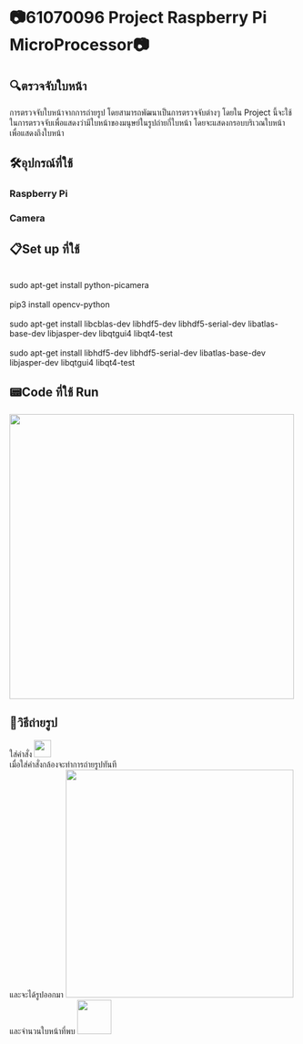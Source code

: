 # 📷61070096 Project Raspberry Pi MicroProcessor📷
<h2> 🔍ตรวจจับใบหน้า</h2>
การตรวจจับใบหน้าจากการถ่ายรูป โดยสามารถพัฒนาเป็นการตรวจจับต่างๆ โดยใน Project นี้จะใช้ในการตรวจจับเพื่อแสดงว่ามีใบหน้าของมนุษย์ในรูปถ่ายกี่ใบหน้า โดยจะแสดงกรอบบริเวณใบหน้า เพื่อแสดงถึงใบหน้า
<h2> 🛠️อุปกรณ์ที่ใช้ </h2>
<h3> Raspberry Pi <h3> <h3> Camera <h3>
<h2> 📋Set up ที่ใช้ </h2>
  <br> sudo apt-get install python-picamera </br>
  <br> pip3 install opencv-python </br>
  <br> sudo apt-get install libcblas-dev libhdf5-dev libhdf5-serial-dev libatlas-base-dev libjasper-dev  libqtgui4  libqt4-test </br>
  <br> sudo apt-get install libhdf5-dev libhdf5-serial-dev libatlas-base-dev libjasper-dev  libqtgui4  libqt4-test </br>
<h2> 📟Code ที่ใช้ Run </h2>
<img src="https://user-images.githubusercontent.com/41178201/119372887-06f0b080-bce2-11eb-8231-4f9e63e523ba.jpg"height="500">
<h2> 👨วิธีถ่ายรูป </h2>
ใส่คำสั่ง
<img src="https://user-images.githubusercontent.com/41178201/119373428-9c8c4000-bce2-11eb-9e1d-89f7d5c2ff35.jpg"height="30">
<br> เมื่อใส่คำสั่งกล้องจะทำการถ่ายรูปทันที </br>
และจะได้รูปออกมา
<img src="https://user-images.githubusercontent.com/41178201/119374100-5d122380-bce3-11eb-894a-3888235f1fb0.jpg"height="400">
และจำนวนใบหน้าที่พบ
<img src="https://user-images.githubusercontent.com/41178201/119374694-13760880-bce4-11eb-9057-bd899b981eac.jpg"height="60">
